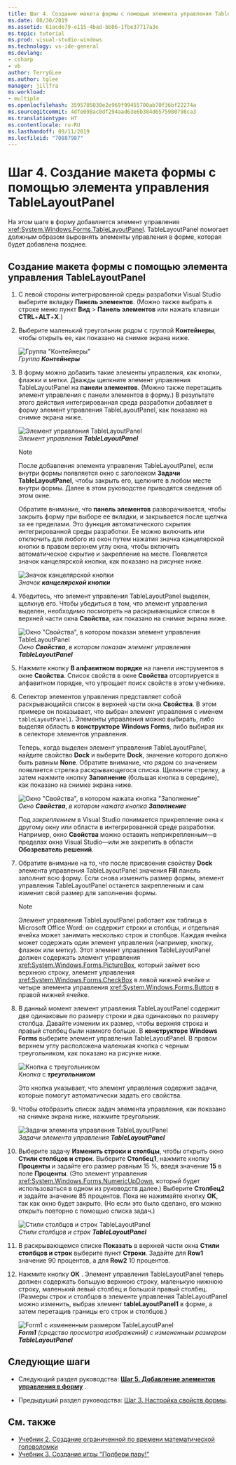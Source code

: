 ```yaml
---
title: Шаг 4. Создание макета формы с помощью элемента управления TableLayoutPanel
ms.date: 08/30/2019
ms.assetid: 61acde79-e115-4bad-bb06-1fbe37717a3e
ms.topic: tutorial
ms.prod: visual-studio-windows
ms.technology: vs-ide-general
ms.devlang:
- csharp
- vb
author: TerryGLee
ms.author: tglee
manager: jillfra
ms.workload:
- multiple
ms.openlocfilehash: 3595705030e2e969f99455700ab70f36bf22274a
ms.sourcegitcommit: 4dfe098ac0df294aad63e6b384d6575980798ca3
ms.translationtype: HT
ms.contentlocale: ru-RU
ms.lasthandoff: 09/11/2019
ms.locfileid: "70887987"
---
```

# <a name="step-4-lay-out-your-form-with-a-tablelayoutpanel-control"></a>Шаг 4. Создание макета формы с помощью элемента управления TableLayoutPanel

На этом шаге в форму добавляется элемент управления <xref:System.Windows.Forms.TableLayoutPanel>. TableLayoutPanel помогает должным образом выровнять элементы управления в форме, которая будет добавлена позднее.

## <a name="how-to-lay-out-your-form-with-a-tablelayoutpanel-control"></a>Создание макета формы с помощью элемента управления TableLayoutPanel

1. С левой стороны интегрированной среды разработки Visual Studio выберите вкладку **Панель элементов**. (Можно также выбрать в строке меню пункт **Вид** > **Панель элементов** или нажать клавиши **CTRL**+**ALT**+**X**.)

1. Выберите маленький треугольник рядом с группой **Контейнеры**, чтобы открыть ее, как показано на снимке экрана ниже.

     ![Группа "Контейнеры"](../ide/media/express_toolbox.png)<br>
*Группа* ***Контейнеры***

1. В форму можно добавить такие элементы управления, как кнопки, флажки и метки. Дважды щелкните элемент управления TableLayoutPanel на **панели элементов**. (Можно также перетащить элемент управления с панели элементов в форму.) В результате этого действия интегрированная среда разработки добавляет в форму элемент управления TableLayoutPanel, как показано на снимке экрана ниже.

     ![Элемент управления TableLayoutPanel](../ide/media/express_formtablelayout.png)<br>
*Элемент управления* ***TableLayoutPanel***

    > [!NOTE]
    > После добавления элемента управления TableLayoutPanel, если внутри формы появляется окно с заголовком **Задачи TableLayoutPanel**, чтобы закрыть его, щелкните в любом месте внутри формы. Далее в этом руководстве приводятся сведения об этом окне.

     Обратите внимание, что **панель элементов** разворачивается, чтобы закрыть форму при выборе ее вкладки, и закрывается после щелчка за ее пределами. Это функция автоматического скрытия интегрированной среды разработки. Ее можно включить или отключить для любого из окон путем нажатия значка канцелярской кнопки в правом верхнем углу окна, чтобы включить автоматическое скрытие и закрепление на месте. Появляется значок канцелярской кнопки, как показано на рисунке ниже.

     ![Значок канцелярской кнопки](../ide/media/express_pushpintoolbox.png)<br>
*Значок* ***канцелярской кнопки***

1. Убедитесь, что элемент управления TableLayoutPanel выделен, щелкнув его. Чтобы убедиться в том, что элемент управления выделен, необходимо посмотреть на раскрывающийся список в верхней части окна **Свойства**, как показано на снимке экрана ниже.

     ![Окно "Свойства", в котором показан элемент управления TableLayoutPanel](../ide/media/express_controlspropwin.png)<br>
*Окно* ***Свойства***, *в котором показан элемент управления* ***TableLayoutPanel***

1. Нажмите кнопку **В алфавитном порядке** на панели инструментов в окне **Свойства**. Список свойств в окне **Свойства** отсортируется в алфавитном порядке, что упрощает поиск свойств в этом учебнике.

1. Селектор элементов управления представляет собой раскрывающийся список в верхней части окна **Свойства**. В этом примере он показывает, что выбран элемент управления с именем `tableLayoutPanel1`. Элементы управления можно выбирать, либо выделяя область в **конструкторе Windows Forms**, либо выбирая их в селекторе элементов управления.

   Теперь, когда выделен элемент управления TableLayoutPanel, найдите свойство **Dock** и выберите **Dock**, значение которого должно быть равным **None**. Обратите внимание, что рядом со значением появляется стрелка раскрывающегося списка. Щелкните стрелку, а затем нажмите кнопку **Заполнение** (большая кнопка в середине), как показано на снимке экрана ниже.

     ![Окно "Свойства", в котором нажата кнопка "Заполнение"](../ide/media/express_docktable.png)<br>
*Окно* ***Свойства***, *в котором нажата кнопка* ***Заполнение***

     Под *закреплением* в Visual Studio понимается прикрепление окна к другому окну или области в интегрированной среде разработки. Например, окно **Свойства** можно оставить неприкрепленным&mdash;в пределах окна Visual Studio&mdash;или же закрепить в области **Обозреватель решений**.

1. Обратите внимание на то, что после присвоения свойству **Dock** элемента управления TableLayoutPanel значения **Fill** панель заполнит всю форму. Если снова изменить размер формы, элемент управления TableLayoutPanel останется закрепленным и сам изменит свой размер для заполнения формы.

    > [!NOTE]
    > Элемент управления TableLayoutPanel работает как таблица в Microsoft Office Word: он содержит строки и столбцы, и отдельная ячейка может занимать несколько строк и столбцов. Каждая ячейка может содержать один элемент управления (например, кнопку, флажок или метку). Этот элемент управления TableLayoutPanel должен содержать элемент управления <xref:System.Windows.Forms.PictureBox>, который займет всю верхнюю строку, элемент управления <xref:System.Windows.Forms.CheckBox> в левой нижней ячейке и четыре элемента управления <xref:System.Windows.Forms.Button> в правой нижней ячейке.

1. В данный момент элемент управления TableLayoutPanel содержит две одинаковые по размеру строки и два одинаковых по размеру столбца. Давайте изменим их размер, чтобы верхняя строка и правый столбец были намного больше. В **конструкторе Windows Forms** выберите элемент управления TableLayoutPanel. В правом верхнем углу расположена маленькая кнопка с черным треугольником, как показано на рисунке ниже.

     ![Кнопка с треугольником](../ide/media/express_iconblacktriangle.gif)<br>
*Кнопка* с ***треугольником***

     Это кнопка указывает, что элемент управления содержит задачи, которые помогут автоматически задать его свойства.

1. Чтобы отобразить список задач элемента управления, как показано на снимке экрана ниже, нажмите треугольник.

     ![Задачи элемента управления TableLayoutPanel](../ide/media/express_tablepanel.png)<br>
*Задачи элемента управления* ***TableLayoutPanel***

1. Выберите задачу **Изменить строки и столбцы**, чтобы открыть окно **Стили столбцов и строк**. Выберите **Столбец1**, нажмите кнопку **Проценты** и задайте его размер равным 15 %, введя значение **15** в поле **Проценты**. (Это элемент управления <xref:System.Windows.Forms.NumericUpDown>, который будет использоваться в одном из руководств далее.) Выберите **Столбец2** и задайте значение 85 процентов. Пока не нажимайте кнопку **ОК**, так как окно будет закрыто. (Но если это было сделано, его можно открыть повторно с помощью списка задач.)

     ![Стили столбцов и строк TableLayoutPanel](../ide/media/vs_tablelayoutpanel_setup.png)<br>
*Стили столбцов и строк* ***TableLayoutPanel***

1. В раскрывающемся списке **Показать** в верхней части окна **Стили столбцов и строк** выберите пункт **Строки**. Задайте для **Row1** значение 90 процентов, а для **Row2** 10 процентов.

1. Нажмите кнопку **ОК** . Элемент управления TableLayoutPanel теперь должен содержать большую верхнюю строку, маленькую нижнюю строку, маленький левый столбец и большой правый столбец. (Размеры строк и столбцов в элементе управления TableLayoutPanel можно изменить, выбрав элемент **tableLayoutPanel1** в форме, а затем перетащив границы его строк и столбцов.)

     ![Form1 с измененным размером TableLayoutPanel](../ide/media/vs_formafterlayoutpanel.png)<br>
***Form1*** *(средство просмотра изображений) с измененным размером* ***TableLayoutPanel***

## <a name="next-steps"></a>Следующие шаги

* Следующий раздел руководства: **[Шаг 5. Добавление элементов управления в форму](../ide/step-5-add-controls-to-your-form.md)** .

* Предыдущий раздел руководства: [Шаг 3. Настройка свойств формы](../ide/step-3-set-your-form-properties.md).

## <a name="see-also"></a>См. также

* [Учебник 2. Создание ограниченной по времени математической головоломки](tutorial-2-create-a-timed-math-quiz.md)
* [Учебник 3. Создание игры "Подбери пару!"](tutorial-3-create-a-matching-game.md)

